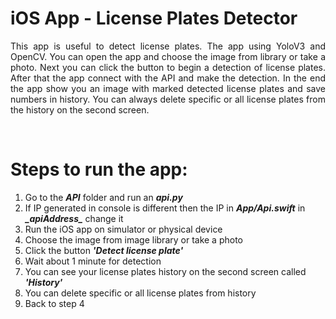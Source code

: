 # iOS App - License Plates Detector
<p align="justify">
This app is useful to detect license plates. The app using YoloV3 and OpenCV. You can open the app and choose the image from library or take a photo. Next you can click the button to begin a detection of license plates. After that the app connect with the API and make the detection. In the end the app show you an image with marked detected  license plates and save numbers in history. You can always delete specific or all license plates from the history on the second screen.
</p><br/>

# Steps to run the app:<br/>
  1. Go to the ***API*** folder and run an ***api.py***<br/>
  2. If IP generated in console is different then the IP in ***App/Api.swift*** in ***\_apiAddress\_***  change it<br/>
  3. Run the iOS app on simulator or physical device<br/>
  4. Choose the image from image library or take a photo<br/>
  5. Click the button ***'Detect license plate'***<br/>
  6. Wait about 1 minute for detection<br/>
  7. You can see your license plates history on the second screen called ***'History'***<br/>
  8. You can delete specific or all license plates from history<br/>
  9. Back to step 4<br/>
